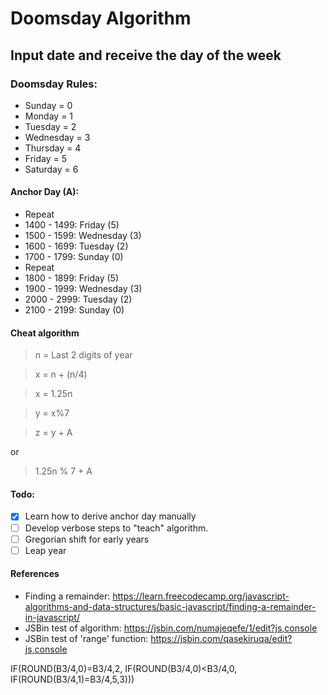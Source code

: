 # Doomsday Algorithm
## Input date and receive the day of the week
### Doomsday Rules:
- Sunday = 0
- Monday = 1
- Tuesday = 2
- Wednesday = 3
- Thursday = 4
- Friday = 5
- Saturday = 6

#### Anchor Day (A):
- Repeat
- 1400 - 1499: Friday (5)
- 1500 - 1599: Wednesday (3)
- 1600 - 1699: Tuesday (2)
- 1700 - 1799: Sunday (0)
- Repeat
- 1800 - 1899: Friday (5)
- 1900 - 1999: Wednesday (3)
- 2000 - 2999: Tuesday (2)
- 2100 - 2199: Sunday (0)


#### Cheat algorithm

> n = Last 2 digits of year

> x = n + (n/4)

> x = 1.25n

> y = x%7 

> z = y + A

or

> 1.25n % 7 + A


#### Todo:
- [X] Learn how to derive anchor day manually
- [ ] Develop verbose steps to "teach" algorithm.    
- [ ] Gregorian shift for early years
- [ ] Leap year
#### References
- Finding a remainder: https://learn.freecodecamp.org/javascript-algorithms-and-data-structures/basic-javascript/finding-a-remainder-in-javascript/
- JSBin test of algorithm: https://jsbin.com/numajeqefe/1/edit?js,console
- JSBin test of 'range' function: https://jsbin.com/qasekiruqa/edit?js,console

IF(ROUND(B3/4,0)=B3/4,2,
IF(ROUND(B3/4,0)<B3/4,0, IF(ROUND(B3/4,1)=B3/4,5,3)))